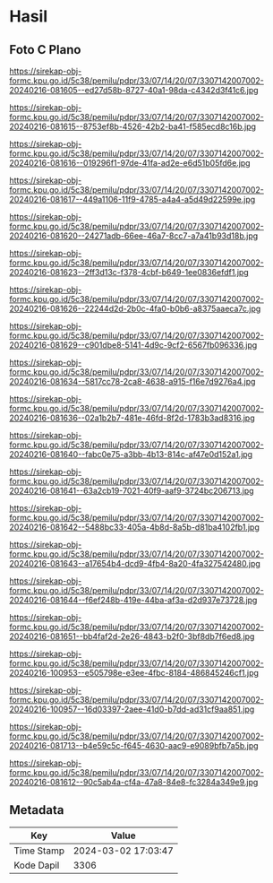 # Hasil

## Foto C Plano

https://sirekap-obj-formc.kpu.go.id/5c38/pemilu/pdpr/33/07/14/20/07/3307142007002-20240216-081605--ed27d58b-8727-40a1-98da-c4342d3f41c6.jpg

https://sirekap-obj-formc.kpu.go.id/5c38/pemilu/pdpr/33/07/14/20/07/3307142007002-20240216-081615--8753ef8b-4526-42b2-ba41-f585ecd8c16b.jpg

https://sirekap-obj-formc.kpu.go.id/5c38/pemilu/pdpr/33/07/14/20/07/3307142007002-20240216-081616--019296f1-97de-41fa-ad2e-e6d51b05fd6e.jpg

https://sirekap-obj-formc.kpu.go.id/5c38/pemilu/pdpr/33/07/14/20/07/3307142007002-20240216-081617--449a1106-11f9-4785-a4a4-a5d49d22599e.jpg

https://sirekap-obj-formc.kpu.go.id/5c38/pemilu/pdpr/33/07/14/20/07/3307142007002-20240216-081620--24271adb-66ee-46a7-8cc7-a7a41b93d18b.jpg

https://sirekap-obj-formc.kpu.go.id/5c38/pemilu/pdpr/33/07/14/20/07/3307142007002-20240216-081623--2ff3d13c-f378-4cbf-b649-1ee0836efdf1.jpg

https://sirekap-obj-formc.kpu.go.id/5c38/pemilu/pdpr/33/07/14/20/07/3307142007002-20240216-081626--22244d2d-2b0c-4fa0-b0b6-a8375aaeca7c.jpg

https://sirekap-obj-formc.kpu.go.id/5c38/pemilu/pdpr/33/07/14/20/07/3307142007002-20240216-081629--c901dbe8-5141-4d9c-9cf2-6567fb096336.jpg

https://sirekap-obj-formc.kpu.go.id/5c38/pemilu/pdpr/33/07/14/20/07/3307142007002-20240216-081634--5817cc78-2ca8-4638-a915-f16e7d9276a4.jpg

https://sirekap-obj-formc.kpu.go.id/5c38/pemilu/pdpr/33/07/14/20/07/3307142007002-20240216-081636--02a1b2b7-481e-46fd-8f2d-1783b3ad8316.jpg

https://sirekap-obj-formc.kpu.go.id/5c38/pemilu/pdpr/33/07/14/20/07/3307142007002-20240216-081640--fabc0e75-a3bb-4b13-814c-af47e0d152a1.jpg

https://sirekap-obj-formc.kpu.go.id/5c38/pemilu/pdpr/33/07/14/20/07/3307142007002-20240216-081641--63a2cb19-7021-40f9-aaf9-3724bc206713.jpg

https://sirekap-obj-formc.kpu.go.id/5c38/pemilu/pdpr/33/07/14/20/07/3307142007002-20240216-081642--5488bc33-405a-4b8d-8a5b-d81ba4102fb1.jpg

https://sirekap-obj-formc.kpu.go.id/5c38/pemilu/pdpr/33/07/14/20/07/3307142007002-20240216-081643--a17654b4-dcd9-4fb4-8a20-4fa327542480.jpg

https://sirekap-obj-formc.kpu.go.id/5c38/pemilu/pdpr/33/07/14/20/07/3307142007002-20240216-081644--f6ef248b-419e-44ba-af3a-d2d937e73728.jpg

https://sirekap-obj-formc.kpu.go.id/5c38/pemilu/pdpr/33/07/14/20/07/3307142007002-20240216-081651--bb4faf2d-2e26-4843-b2f0-3bf8db7f6ed8.jpg

https://sirekap-obj-formc.kpu.go.id/5c38/pemilu/pdpr/33/07/14/20/07/3307142007002-20240216-100953--e505798e-e3ee-4fbc-8184-486845246cf1.jpg

https://sirekap-obj-formc.kpu.go.id/5c38/pemilu/pdpr/33/07/14/20/07/3307142007002-20240216-100957--16d03397-2aee-41d0-b7dd-ad31cf9aa851.jpg

https://sirekap-obj-formc.kpu.go.id/5c38/pemilu/pdpr/33/07/14/20/07/3307142007002-20240216-081713--b4e59c5c-f645-4630-aac9-e9089bfb7a5b.jpg

https://sirekap-obj-formc.kpu.go.id/5c38/pemilu/pdpr/33/07/14/20/07/3307142007002-20240216-081612--90c5ab4a-cf4a-47a8-84e8-fc3284a349e9.jpg


## Metadata

| Key        | Value               |
| ---------- | ------------------- |
| Time Stamp | 2024-03-02 17:03:47 |
| Kode Dapil | 3306                |



